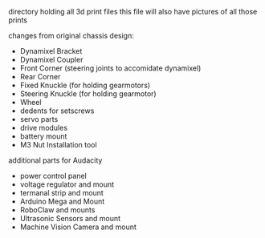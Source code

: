 directory holding all 3d print files 
this file will also have pictures of all those prints

changes from original chassis design:
<ul>
<li> Dynamixel Bracket
<li> Dynamixel Coupler
<li> Front Corner (steering joints to accomidate dynamixel)
<li> Rear Corner
<li> Fixed Knuckle (for holding gearmotors)
<li> Steering Knuckle (for holding gearmotor)
<li> Wheel
<li> dedents for setscrews
<li> servo parts
<li> drive modules
<li> battery mount
<li> M3 Nut Installation tool
</ul>

additional parts for Audacity
<ul> 
<li> power control panel
<li> voltage regulator and mount
<li> termanal strip and mount
<li> Arduino Mega and Mount
<li> RoboClaw and mounts
<li> Ultrasonic Sensors and mount
<li> Machine Vision Camera and mount
</ul>
